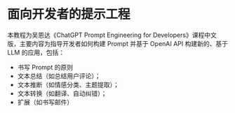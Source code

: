 # 面向开发者的提示工程

本教程为吴恩达《ChatGPT Prompt Engineering for Developers》课程中文版，主要内容为指导开发者如何构建 Prompt 并基于 OpenAI API 构建新的、基于 LLM 的应用，包括：

- 书写 Prompt 的原则
- 文本总结（如总结用户评论）；
- 文本推断（如情感分类、主题提取）；
- 文本转换（如翻译、自动纠错）；
- 扩展（如书写邮件）
